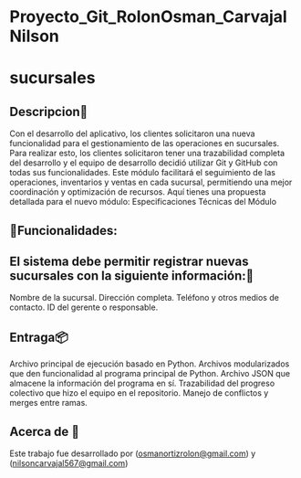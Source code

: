 # Proyecto_Git_RolonOsman_CarvajalNilson
# sucursales

## Descripcion📄
Con el desarrollo del aplicativo, los clientes solicitaron una nueva funcionalidad para el gestionamiento de las operaciones en sucursales. Para realizar esto, los clientes solicitaron tener una trazabilidad completa del desarrollo y el equipo de desarrollo decidió utilizar Git y GitHub con todas sus funcionalidades. Este módulo facilitará el seguimiento de las operaciones, inventarios y ventas en cada sucursal, permitiendo una mejor coordinación y optimización de recursos. Aquí tienes una propuesta detallada para el nuevo módulo:
Especificaciones Técnicas del Módulo

## 🔮Funcionalidades:

## El sistema debe permitir registrar nuevas sucursales con la siguiente información:🧾

Nombre de la sucursal.
Dirección completa.
Teléfono y otros medios de contacto.
ID del gerente o responsable.

## Entraga📦
Archivo principal de ejecución basado en Python.
Archivos modularizados que den funcionalidad al programa principal de Python.
Archivo JSON que almacene la información del programa en sí.
Trazabilidad del progreso colectivo que hizo el equipo en el repositorio.
Manejo de conflictos y merges entre ramas.

## Acerca de 👤

Este trabajo fue desarrollado por (osmanortizrolon@gmail.com) y (nilsoncarvajal567@gmail.com)
